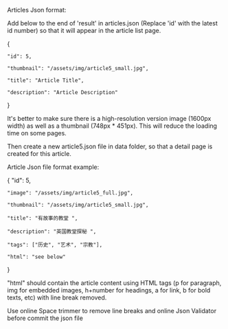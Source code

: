 Articles Json format:

Add below to the end of 'result' in articles.json (Replace 'id' with the latest id number) so that it will appear in the article list page.

{

    "id": 5,
    
    "thumbnail": "/assets/img/article5_small.jpg",
    
    "title": "Article Title",
    
    "description": "Article Description"
    
}

It's better to make sure there is a high-resolution version image (1600px width) as well as a thumbnail (748px * 451px). This will reduce the loading time on some pages.

Then create a new article5.json file in data folder, so that a detail page is created for this article.
 
Article Json file format example:

{
    "id": 5,
    
    "image": "/assets/img/article5_full.jpg",
    
    "thumbnail": "/assets/img/article5_small.jpg",
    
    "title": "有故事的教堂 ",
    
    "description": "英国教堂探秘 ",
    
    "tags": ["历史", "艺术", "宗教"],
    
    "html": "see below"
    
}

"html" should contain the article content using HTML tags (p for paragraph, img for embedded images, h+number for headings, a for link, b for bold texts, etc) with line break removed.

Use online Space trimmer to remove line breaks and online Json Validator before commit the json file